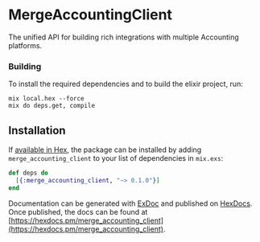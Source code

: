 # MergeAccountingClient

The unified API for building rich integrations with multiple Accounting platforms.

### Building

To install the required dependencies and to build the elixir project, run:
```
mix local.hex --force
mix do deps.get, compile
```

## Installation

If [available in Hex](https://hex.pm/docs/publish), the package can be installed
by adding `merge_accounting_client` to your list of dependencies in `mix.exs`:

```elixir
def deps do
  [{:merge_accounting_client, "~> 0.1.0"}]
end
```

Documentation can be generated with [ExDoc](https://github.com/elixir-lang/ex_doc)
and published on [HexDocs](https://hexdocs.pm). Once published, the docs can
be found at [https://hexdocs.pm/merge_accounting_client](https://hexdocs.pm/merge_accounting_client).
